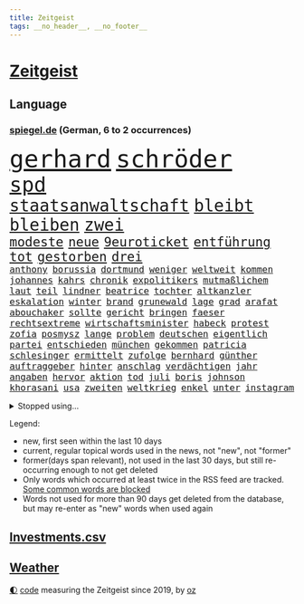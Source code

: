 ```yaml
---
title: Zeitgeist
tags: __no_header__, __no_footer__
---
```


# [Zeitgeist](https://oliz.io/zeitgeist/)

## Language

<h3><a href="https://www.spiegel.de" target="_blank">spiegel.de</a> (German, 6 to 2 occurrences)</h3>
<p style="font-family:monospace">
<span style="font-size:32pt"><a href="news_links.html#gerhard" class="current">gerhard</a></span>
<span style="font-size:32pt"><a href="news_links.html#schröder" class="current">schröder</a></span>
<br>
<span style="font-size:27pt"><a href="news_links.html#spd" class="current">spd</a></span>
<br>
<span style="font-size:22pt"><a href="news_links.html#staatsanwaltschaft" class="current">staatsanwaltschaft</a></span>
<span style="font-size:22pt"><a href="news_links.html#bleibt" class="current">bleibt</a></span>
<span style="font-size:22pt"><a href="news_links.html#bleiben" class="current">bleiben</a></span>
<span style="font-size:22pt"><a href="news_links.html#zwei" class="current">zwei</a></span>
<br>
<span style="font-size:17pt"><a href="news_links.html#modeste" class="new">modeste</a></span>
<span style="font-size:17pt"><a href="news_links.html#neue" class="current">neue</a></span>
<span style="font-size:17pt"><a href="news_links.html#9euroticket" class="current">9euroticket</a></span>
<span style="font-size:17pt"><a href="news_links.html#entführung" class="current">entführung</a></span>
<span style="font-size:17pt"><a href="news_links.html#tot" class="current">tot</a></span>
<span style="font-size:17pt"><a href="news_links.html#gestorben" class="current">gestorben</a></span>
<span style="font-size:17pt"><a href="news_links.html#drei" class="current">drei</a></span>
<br>
<span style="font-size:12pt"><a href="news_links.html#anthony" class="current">anthony</a></span>
<span style="font-size:12pt"><a href="news_links.html#borussia" class="current">borussia</a></span>
<span style="font-size:12pt"><a href="news_links.html#dortmund" class="current">dortmund</a></span>
<span style="font-size:12pt"><a href="news_links.html#weniger" class="current">weniger</a></span>
<span style="font-size:12pt"><a href="news_links.html#weltweit" class="current">weltweit</a></span>
<span style="font-size:12pt"><a href="news_links.html#kommen" class="current">kommen</a></span>
<span style="font-size:12pt"><a href="news_links.html#johannes" class="current">johannes</a></span>
<span style="font-size:12pt"><a href="news_links.html#kahrs" class="new">kahrs</a></span>
<span style="font-size:12pt"><a href="news_links.html#chronik" class="current">chronik</a></span>
<span style="font-size:12pt"><a href="news_links.html#expolitikers" class="new">expolitikers</a></span>
<span style="font-size:12pt"><a href="news_links.html#mutmaßlichem" class="new">mutmaßlichem</a></span>
<span style="font-size:12pt"><a href="news_links.html#laut" class="current">laut</a></span>
<span style="font-size:12pt"><a href="news_links.html#teil" class="current">teil</a></span>
<span style="font-size:12pt"><a href="news_links.html#lindner" class="current">lindner</a></span>
<span style="font-size:12pt"><a href="news_links.html#beatrice" class="new">beatrice</a></span>
<span style="font-size:12pt"><a href="news_links.html#tochter" class="current">tochter</a></span>
<span style="font-size:12pt"><a href="news_links.html#altkanzler" class="current">altkanzler</a></span>
<span style="font-size:12pt"><a href="news_links.html#eskalation" class="current">eskalation</a></span>
<span style="font-size:12pt"><a href="news_links.html#winter" class="current">winter</a></span>
<span style="font-size:12pt"><a href="news_links.html#brand" class="current">brand</a></span>
<span style="font-size:12pt"><a href="news_links.html#grunewald" class="new">grunewald</a></span>
<span style="font-size:12pt"><a href="news_links.html#lage" class="current">lage</a></span>
<span style="font-size:12pt"><a href="news_links.html#grad" class="current">grad</a></span>
<span style="font-size:12pt"><a href="news_links.html#arafat" class="current">arafat</a></span>
<span style="font-size:12pt"><a href="news_links.html#abouchaker" class="current">abouchaker</a></span>
<span style="font-size:12pt"><a href="news_links.html#sollte" class="current">sollte</a></span>
<span style="font-size:12pt"><a href="news_links.html#gericht" class="current">gericht</a></span>
<span style="font-size:12pt"><a href="news_links.html#bringen" class="current">bringen</a></span>
<span style="font-size:12pt"><a href="news_links.html#faeser" class="current">faeser</a></span>
<span style="font-size:12pt"><a href="news_links.html#rechtsextreme" class="current">rechtsextreme</a></span>
<span style="font-size:12pt"><a href="news_links.html#wirtschaftsminister" class="current">wirtschaftsminister</a></span>
<span style="font-size:12pt"><a href="news_links.html#habeck" class="current">habeck</a></span>
<span style="font-size:12pt"><a href="news_links.html#protest" class="current">protest</a></span>
<span style="font-size:12pt"><a href="news_links.html#zofia" class="new">zofia</a></span>
<span style="font-size:12pt"><a href="news_links.html#posmysz" class="new">posmysz</a></span>
<span style="font-size:12pt"><a href="news_links.html#lange" class="current">lange</a></span>
<span style="font-size:12pt"><a href="news_links.html#problem" class="current">problem</a></span>
<span style="font-size:12pt"><a href="news_links.html#deutschen" class="current">deutschen</a></span>
<span style="font-size:12pt"><a href="news_links.html#eigentlich" class="current">eigentlich</a></span>
<span style="font-size:12pt"><a href="news_links.html#partei" class="current">partei</a></span>
<span style="font-size:12pt"><a href="news_links.html#entschieden" class="current">entschieden</a></span>
<span style="font-size:12pt"><a href="news_links.html#münchen" class="current">münchen</a></span>
<span style="font-size:12pt"><a href="news_links.html#gekommen" class="current">gekommen</a></span>
<span style="font-size:12pt"><a href="news_links.html#patricia" class="current">patricia</a></span>
<span style="font-size:12pt"><a href="news_links.html#schlesinger" class="current">schlesinger</a></span>
<span style="font-size:12pt"><a href="news_links.html#ermittelt" class="current">ermittelt</a></span>
<span style="font-size:12pt"><a href="news_links.html#zufolge" class="current">zufolge</a></span>
<span style="font-size:12pt"><a href="news_links.html#bernhard" class="current">bernhard</a></span>
<span style="font-size:12pt"><a href="news_links.html#günther" class="current">günther</a></span>
<span style="font-size:12pt"><a href="news_links.html#auftraggeber" class="current">auftraggeber</a></span>
<span style="font-size:12pt"><a href="news_links.html#hinter" class="current">hinter</a></span>
<span style="font-size:12pt"><a href="news_links.html#anschlag" class="current">anschlag</a></span>
<span style="font-size:12pt"><a href="news_links.html#verdächtigen" class="current">verdächtigen</a></span>
<span style="font-size:12pt"><a href="news_links.html#jahr" class="current">jahr</a></span>
<span style="font-size:12pt"><a href="news_links.html#angaben" class="current">angaben</a></span>
<span style="font-size:12pt"><a href="news_links.html#hervor" class="current">hervor</a></span>
<span style="font-size:12pt"><a href="news_links.html#aktion" class="current">aktion</a></span>
<span style="font-size:12pt"><a href="news_links.html#tod" class="current">tod</a></span>
<span style="font-size:12pt"><a href="news_links.html#juli" class="current">juli</a></span>
<span style="font-size:12pt"><a href="news_links.html#boris" class="current">boris</a></span>
<span style="font-size:12pt"><a href="news_links.html#johnson" class="current">johnson</a></span>
<span style="font-size:12pt"><a href="news_links.html#khorasani" class="new">khorasani</a></span>
<span style="font-size:12pt"><a href="news_links.html#usa" class="current">usa</a></span>
<span style="font-size:12pt"><a href="news_links.html#zweiten" class="current">zweiten</a></span>
<span style="font-size:12pt"><a href="news_links.html#weltkrieg" class="current">weltkrieg</a></span>
<span style="font-size:12pt"><a href="news_links.html#enkel" class="current">enkel</a></span>
<span style="font-size:12pt"><a href="news_links.html#unter" class="current">unter</a></span>
<span style="font-size:12pt"><a href="news_links.html#instagram" class="current">instagram</a></span>
</p>
<details>
<summary>Stopped using...</summary>
<p class="former" style="font-size:12pt">
harry(656) mittelmeer(656) beispiel(655) maria(655) masken(655) angeordnet(654) depressionen(654) gefährlichen(654) leeren(654) stärken(654) ausschreitungen(653) bewährung(653) meinung(653) zentrum(653) atmosphäre(652) beantragen(652) dauer(652) erfahren(652) erteilt(652) guter(652) spdpolitiker(652) belarus(651) christine(651) entdeckten(651) gutachten(651) landesregierung(651) lukaschenko(651) wahlen(651) hinweisen(650) jahrzehntelang(650) nannte(650) niveau(650) senken(650) verdachts(650) vorstand(650) heftige(649) klimawandels(649) million(649) neuem(649) riss(649) spielraum(649) behandlung(648) belasten(648) beruf(648) einzug(648) entschuldigt(648) gegangen(648) jüngeren(648) lockdown(648) länge(648) militärs(648) schnelle(648) theater(648) verzweifelt(648) zweier(648) 2015(647) ausgezeichnet(647) blockieren(647) boeing(647) bundestagswahl(647) einstieg(647) hinterlassen(647) online(647) schadet(647) schlimm(647) schnee(647) vorliegt(647) wütend(647) zählen(647) 12(646) abgeordneten(646) anleger(646) co(646) hören(646) junger(646) rechts(646) tieren(646) unmut(646) warentest(646) übergeben(646) eskalieren(645) geduld(645) größter(645) hongkong(645) hunde(645) internen(645) kanzleramt(645) kaputt(645) landtag(645) mönchengladbach(645) nigeria(645) radsport(645) verwendet(645) virologe(645) weitet(645) zurzeit(645) allianz(644) bekämpfung(644) innenministerium(644) keller(644) kindesmissbrauch(644) schiedsrichter(644) schien(644) verraten(644) wort(644) anwälte(643) befand(643) beginnen(643) belarussische(643) beschluss(643) favoriten(643) finanziell(643) klären(643) lebens(643) politikerinnen(643) schwangere(643) senkt(643) vergangene(643) verschiebt(643) überprüft(643) klimapolitik(642) konzentrieren(642) lastwagen(642) plaßmann(642) stuttmann(642) tennis(642) weite(642) dezember(641) entwickelt(641) erheben(641) medikamente(641) werke(641) 33(640) beteiligung(640) demonstrationen(640) tauchen(640) weltwirtschaft(640) bilden(639) herr(639) fund(638) schwindet(638) torhüter(638) bewährungsstrafe(637) fußballer(637) verbindet(637) wähler(637) lieferten(636) william(636) 600(635) schwerem(635) billie(634) eilish(634) nachbarn(634) psychische(633) überraschung(633) dran(632) einschränkungen(632) richard(632) störung(632) virologen(632) überprüfen(632) impfen(631) kooperation(631) olympische(631) mecklenburgvorpommern(630) tragödie(630) analysiert(629) indonesien(629) begriff(627) fernsehen(627) monats(627) bürgerinnen(626) einschätzung(626) vieles(626) februar(625) schrecken(625) vorteile(625) ähnliche(625) amerikas(623) pandemiebekämpfung(623) papier(623) regierungserklärung(623) großem(622) apps(621) mitarbeiterin(621) griechischen(620) insolvenz(620) konferenz(620) landesweit(620) stört(620) niederländischen(619) rang(618) dramatischen(617) syrer(617) krisen(616) festhalten(613) runden(612) provoziert(611) uhaft(610) afrikas(609) smartphones(608) veränderungen(606) prägte(605) erfolgreichen(603) karlsruhe(598) abschluss(595) farbe(590) strukturen(590) cdu/csu(588) rolf(586) billiger(583) 58(573) nachrichtenagentur(551) iv(544) glasgow(542) diagnose(535) vormarsch(523) verlusten(511) finanziellen(498) urteile(497) universitäten(496) stimmenfang(493) elfjährigen(491) orte(489) gekippt(487) investor(479) daily(469) übrig(468) joseph(467) mitverantwortlich(460) kubicki(459) zwischenfall(454) stoltenberg(449) eskalierte(448) klimaaktivisten(447) grünes(435) vorgang(417) kugel(415) autofahrern(413) verließ(413) argument(405) ausgestellt(404) mangelware(402) rohstoffe(401) befragung(400) zusammenarbeiten(400) seither(396) fehlte(394) versichert(392) lee(391) sergej(391) leichten(390) rereportage(390) tickets(389) terroranschlag(388) erlag(386) auswärtige(385) sichere(383) spitzenpolitiker(382) freigesprochen(381) europol(380) norwegische(374) coup(373) assange(370) wikileaksgründer(370) chaotischen(369) venedig(367) hanau(365) c(363) konzentriert(362) fluten(354) pegasus(352) zerschlagen(351) fraktion(349) supermärkte(346) erweisen(345) handelsverband(344) schuhe(343) analysten(339) nachträglich(339) angemeldet(336) löschen(332) verteuern(332) regierte(329) geleistet(328) chappatte(327) anhängern(326) vorhang(323) haushalt(322) samsung(322) müttern(319) unterschiedlicher(318) lutz(317) befreiung(316) manuela(310) bali(305) 12000(302) trage(299) vorfeld(299) worum(299) befragt(295) erzbischof(295) schulden(295) bitcoins(294) personelle(293) abtreibung(292) redet(292) eindringlich(291) emotionen(291) renten(291) umgebracht(291) exportiert(290) straftaten(290) natostaaten(288) auftritten(287) gefeuert(286) kunstwerke(286) ampelregierung(284) aussichten(281) presseschau(279) begrüßen(277) leise(277) knappheit(276) nachziehen(276) saal(275) parlamentarier(274) kälte(272) einsturz(270) rotterdam(270) sauer(270) coronalage(269) hendrik(269) wüst(269) gewaltsamer(267) abu(266) kardashian(262) lockt(261) benutzt(260) unbekannter(260) swr(258) geopolitische(256) bayernprofi(255) zugeständnisse(254) beitreten(252) baldwin(250) michel(250) hinsicht(249) separatisten(249) sekunde(248) bescheid(246) solcher(246) schusswaffen(245) ungestört(243) verzögerungen(239) quält(238) versicherung(237) aggressiven(235) entsteht(235) strompreise(235) bewirken(233) lebenslang(233) museen(233) auseinandersetzungen(231) kontrollierte(231) vietnam(231) strafstoß(229) erwiesen(228) begehen(227) lehrerinnen(227) sagten(227) explodieren(226) lasse(226) schwein(226) eva(224) keeper(223) käme(223) mitleid(223) ministerinnen(222) unterzeichnen(221) funklöcher(218) texte(217) falsches(216) männlichkeit(216) verteuert(215) bemerkenswerte(214) totschlags(214) 87(213) stausee(213) traditionellen(212) antrittsbesuch(210) gefühle(208) pur(205) berger(203) chinesisches(203) nadal(203) bredouille(202) busse(201) autozulieferer(200) erkrankungen(200) flugzeugen(200) stuhl(198) verpflichtung(198) kannten(197) schaulustige(197) supermärkten(197) match(195) aufwendig(193) luhansk(193) gefeierten(189) städtetag(188) verlangte(188) weitreichend(188) absolut(187) jubiläum(187) verkaufte(185) protestierenden(184) sony(184) damalige(182) jr(180) bonn(179) angestiegen(178) buckinghampalast(175) klimaschädliche(175) klitschko(175) methan(175) siebenjährige(175) vitali(175) royal(174) verzweifeln(174) wahlrechtsreform(174) braut(173) teilten(173) felsen(172) reuters(171) abzuwenden(170) frankfurts(170) neuerung(170) beschuldigte(169) ergeben(169) macher(169) slowakei(169) zahlungen(168) aneinander(167) bitter(167) genaue(167) misstrauensvotum(165) weltkriegs(165) österreicher(165) neil(164) premierministerin(164) young(164) überzeugung(164) hinweg(163) luftfahrt(163) siegeszug(163) sofortige(163) versteckte(163) berlusconi(162) silvio(162) toryabgeordneter(160) beckham(159) cyberangriff(158) iga(158) schnellste(158) świątek(158) fraglich(157) herum(156) oppositionellen(156) rekonstruktion(155) 1982(154) 250000(153) bejubelt(153) bezos(153) jacht(153) ohio(153) außergewöhnlich(152) sturmböen(152) verwüstet(152) zivilen(152) krasse(151) torwart(151) nestlé(150) polizistin(150) wilhelmshaven(150) begleiten(149) ökostrom(149) augenzeugen(148) betrugs(146) mitgliedern(146) verhilft(146) rauchen(145) triumphiert(145) vereinigung(145) beraterin(144) dreharbeiten(144) neunten(144) terroranschläge(144) begehrt(142) überlebende(142) abbau(141) abdeslam(141) air(140) gefolgt(140) grey(140) mau(140) menschliches(140) 03(139) gestärkt(139) 1100(138) mittagspause(138) siegesserie(138) sklaverei(138) sicherheitsinteressen(136) rechtsextremist(135) überweisen(135) betreiben(134) dienste(134) missbrauchsprozess(134) plätzen(134) verlangten(133) feierlichkeiten(132) kleben(132) stabil(132) anlässlich(131) konkretisiert(131) töchter(131) fritz(130) umbenannt(130) unsicher(130) beugt(129) hörte(129) geschosse(128) ausfällen(127) offizieller(127) verteidigungsbündnis(127) mobil(126) söldner(126) vereinbaren(126) bekundet(125) dog(125) rubel(125) importe(124) waffenlobby(124) willens(124) evakuierungen(122) fußballverband(122) jochen(122) h(121) schnellere(121) aktionär(120) empören(120) zugunglück(120) bombardierung(119) rahmen(119) sorokin(119) absichtlich(118) bestehenden(118) bewusst(118) iwan(118) unfällen(118) boxer(116) dylan(116) derartige(114) oligarch(114) 25jähriger(113) modernen(113) offiziere(113) glaube(112) interessantesten(112) trinkwasser(112) wiederaufbau(112) alassad(111) baschar(111) militärbündnisses(111) reduzierung(110) vereinbarte(110) g20(108) herrschte(108) zugelegt(108) merke(107) traktoren(107) legalisieren(106) aramco(105) erteilen(105) saudi(105) wiedervereinigung(105) überlebenden(105) ausrichten(104) bestreiten(104) einkaufszentrum(104) tegernsee(104) nordmazedonien(103) rechnungshof(103) mysteriöse(102) drohe(101) gerüstet(100) zurückgedrängt(100) asphalt(99) entfernten(99) flexibel(99) staatstragend(99) abzusetzen(98) angeschlagene(98) jean(98) bräutigam(97) g7(97) rennserie(97) treue(97) mandat(96) tatverdächtiger(96) speichern(95) 34jähriger(94) beliebter(94) butscha(94) cambridge(93) entgleiste(93) wahllos(93) zeugnis(93) waggon(92) heutiger(91) lernrückstände(90) lieferanten(90) umzugehen(90) warteten(90) verbreiteten(89) überwachungsvideos(89) antisemiten(88) auslieferungen(88) authentische(88) eliteeinheit(88) geeignet(88) lieferproblemen(88) ukrainebotschafter(88) gravierende(87) anrecht(86) behoben(86) exkanzlerin(86) präsidentschaftswahlen(86) schleppend(86) abrufbar(85) coronajahren(85) anschuldigungen(84) arminia(84) ausbeutung(84) halbfinaleinzug(84) multimilliardär(84) qualifying(84) regierungsmitglieder(84) ufer(84) usmusiker(84) aufschwingt(83) cameron(83) flügen(83) michigan(83) thermometer(83) endkunden(82) fahnder(82) festland(82) jahrhundertflut(82) jesus(82) recherchen(82) taifun(82) tierliebe(82) witze(82) betrugsvorwürfen(81) datenschützer(81) gesamtsieg(81) islamist(81) junior(81) kopfsteinpflaster(81) nachvollziehbar(81) schwert(81) sjewjerodonezk(81) steile(81) touristenziel(81) akteure(80) coronazeit(80) hilfreich(80) reif(80) sollt(80) umrüsten(80) vereinbar(80) weizenimporte(80) chicago(79) krawallen(79) dhl(78) exfraktionschef(78) fahrräder(78) mischung(78) netzbetreiber(78) puigdemont(78) südchinesischen(78) würdigung(78) einzukaufen(77) exregierungschef(77) leonard(77) mobilfunk(77) teures(77) zelebriert(77) franzosen(76) kante(76) liiert(76) rice(76) überfüllten(76) ausgerutscht(75) niedersächsische(75) sau(75) unterlag(75) ausfuhren(74) cern(74) ferienhaus(74) hitzig(74) hongkonger(74) mitschnitt(74) nachgerechnet(74) schlamm(74) teilchenbeschleuniger(74) wahlkampfveranstaltung(74) händeringend(73) querdenken(73) tenniswelt(73) virtuell(73) erhobenen(72) jungstar(72) wütende(72) beratern(71) berüchtigter(71) hilfsleistungen(71) lettischen(71) lustig(71) niedrigere(71) zustände(71) 91jährige(70) avatar(70) medienmogul(70) ukrainekonferenz(70) zusammenkunft(70) allenfalls(69) auswählen(69) herausgekommen(69) set(69) topspielerin(69) zahlungsmittel(69) bewährte(68) filmset(68) nachnamen(68) einstecken(67) hochzeiten(67) mittelfinger(67) scholz’(67) umbringen(67) unterrichten(67) westjordanland(67) entbunden(66) lösegeld(66) meisterleistung(66) schlangeninsel(66) stießen(66) stoffen(66) verheiratet(66) verstrickt(66) zaubern(66) dolly(65) erwog(65) foul(65) schwarzfahrer(65) stiehlt(65) tyrann(65) umzubringen(65) wissenschaftlern(65) alec(64) bett(64) dubiose(64) entwendet(64) grenzschutzagentur(64) vermittelte(64) volksfest(64) empfindet(63) fährte(63) g20gipfel(63) gucci(63) verona(63) einzelner(62) gegründeten(62) klimakatastrophe(62) spice(62) symbolpolitik(62) unternehmern(62) wehrte(62) erschreckend(61) ewigen(61) halbieren(61) insolvenzverwalter(61) miguel(61) r(61) sunday(61) unbewohnbar(61) untersuchungskommission(61) affenpockenvirus(60) arbeitskosten(60) clans(60) erkennbar(60) intellektuelle(60) lernlücken(60) lngterminal(60) nationalisten(60) objekte(60) potenzial(60) schutzschirm(60) zapfsäulen(60) boulevardzeitung(59) kartenzahlungen(59) perspektiven(59) seeleute(59) ansprechen(58) covid19fällen(58) gestohlene(58) japanische(58) aufzutreten(57) bgh(57) inhaftierter(57) telefone(57) tuchels(57) usstausee(57) zumutung(57) einflussnahme(56) geldautomatensprenger(56) gewerkschaftsbund(56) stefanos(56) tsitsipas(56) 184(55) bundesverteidigungsministerin(55) coronaaufholprogramm(55) usbasketballstar(55) 44jähriger(54) akleh(54) entschädigungen(54) handelsketten(54) massivem(54) tierschützern(54) glühenden(53) hauptrolle(53) profitierten(53) reiseziel(53) shireen(53) truppenbesuch(53) aufsichtsratschef(52) batterietechnik(52) besitz(52) chefs(52) ibiza(52) juristen(52) rammte(52) tripolis(52) borne(51) desaströse(51) laune(51) marcos(51) ministerposten(51) mitarbeitende(51) schusswaffenattacke(51) wahlrechtskommission(51) élisabeth(51) bewirkt(50) queere(50) totalausfall(50) zeitreise(50) 59(49) anerkennen(49) berufseinsteiger(49) botschafterin(49) herzlich(49) kostensteigerungen(49) langjähriger(49) praxen(49) radikalisierte(49) finalen(48) formulierungen(48) regimegegner(48) situationen(48) tobten(48) trainings(48) transit(48) wohlstandsverlust(48) beeinträchtigungen(47) berben(47) erntete(47) royale(47) verbrennungsmotor(47) ausgebucht(46) einzigen(46) feldmann(46) periode(46) platini(46) restlichen(46) todesangst(46) trümmer(46) vollgas(46) dividende(45) einfangen(45) einsparen(45) jobverlust(45) muskeln(45) rangers(45) zentralbankchef(45) aufgeschoben(44) monatsgehalt(44) nervös(44) ostchinesischen(44) polizeigewalt(44) relegationsspiel(44) unfreiwillige(44) vorteilsannahme(44) wahlkreisen(44) warschaus(44) bundesverwaltungsgerichts(43) charakterlichen(43) gravierend(43) killnet(43) liveticker(43) monatelange(43) naturkatastrophen(43) ross(43) sexistischer(43) skelett(43) berüchtigten(42) schicksale(42) verzeihung(42) weltrangliste(42) clevere(41) einheimischen(41) handwerker(41) joshua(41) künstlichen(41) quälte(41) triumphierte(41) burg(40) erkannt(40) lehrergewerkschaften(40) literaturarchiv(40) marbach(40) problemlos(40) rechtlich(40) schwarzgrüne(40) sätzen(40) verbreitung(40) verirrte(40) argentinischen(39) banksy(39) crewmitglieder(39) etagenbetten(39) hochzeitsfeier(39) lob(39) topfavorit(39) wals(39) provozieren(38) senegal(38) adresse(37) angezählt(37) chaotisch(37) debütantin(37) knapper(37) matches(37) osnabrück(37) renommierte(37) schwuler(37) verschrieben(37) zugestellt(37) freunden(36) monte(36) natonorderweiterung(36) spiegeldatenanalyse(36) tschechischen(36) 1938(35) 40stundenwoche(35) deutete(35) erstligisten(35) gegenwart(35) margot(35) nordamerikas(35) vereinsgeschichte(35) wohnungskonzern(35) zelte(35) 34jährige(34) afdlandesverband(34) edeka(34) möbel(34) nehme(34) schieben(34) tankstellen(34) weitergeben(34) arbeitgebern(33) attestiert(33) bergungskräfte(33) dänemarks(33) gesuchten(33) konzertierte(33) risiken(33) selbsttest(33) unfug(33) carles(32) erreger(32) guardian(32) sudan(32) alltags(31) arztpraxen(31) profi(31) bleiberecht(30) erbitterte(30) eskapaden(30) geröll(30) harvey(30) integrierte(30) löcher(30) philadelphia(30) rudert(30) schlusssprint(30) übergewinnsteuer(30) fotografinnen(29) regionalen(29) transportieren(29) wmhalbfinale(29) finde(28) geschäftsmann(28) haften(28) intime(28) neuseelands(28) rechtsextrem(28) südchinesisches(28) vries(28) zerrüttet(28) favre(27) kostenlosen(27) kriminalreporter(27) entgleisten(26) grabstein(26) vorläufigen(26) zusammenhängt(26) 500000(25) einfallen(25) erwartungsgemäß(25) geschaffen(25) halter(25) ikea(25) kugeln(25) nhl(25) plakate(25) skopje(25) verbesserte(25) 31jährigen(24) alzheimer(24) comingout(24) cruz(24) definieren(24) santos(24) ted(24) vorübergehende(24) zealand(24) appellierten(23) heide(23) klebt(23) kostete(23) zeugenaussagen(23) beast(22) begeht(22) biologie(22) bundeskartellamt(22) erstreiten(22) nachbarschaft(22) prozessbeginn(22) schwimmwm(22) sommerreisewelle(22) sowjetrepublik(22) tiroler(22) vorantreiben(22) abonnenten(21) ataman(21) bundes(21) drogeriekette(21) ferda(21) freigestellt(21) fühlten(21) haien(21) mittwochvormittag(21) spiegelveranstaltung(21) tieres(21) trans(21) tschetschenischen(21) verpflichtend(21) bestie(20) millionenzahlung(20) biontech(19) eigenheim(19) kaltblütige(19) menasse(19) nordafrika(19) technologie(19) überschwemmen(19) aufbruch(18) bedrohlichere(18) bekennt(18) bestürzung(18) flüssigkeit(18) g7gipfels(18) these(18) torpedierte(18) totalenergies(18) achtparteienregierung(17) aktienindex(17) björn(17) fdpjustizminister(17) feststellen(17) höcke(17) plünderungen(17) reinhard(17) südfrankreich(17) theo(17) absurden(16) ausmaße(16) hauptfeld(16) jobcenter(16) linksbündnis(16) notenbanken(16) salzgitter(16) schwarzmeerhafen(16) wirksamkeit(16) zweikampf(16) 83jähriger(15) antidiskriminierungsbeauftragten(15) bordeaux(15) gesprengt(15) rechtmäßig(15) stabilisieren(15) 175(14) batterien(14) cyberangriffe(14) errichtet(14) grüßen(14) humboldtuniversität(14) rettungsaktion(14) überführung(14) bandera(13) expertenrat(13) ferienbeginn(13) gestreikt(13) grundstein(13) atomstrom(12) coronasachverständigenrat(12) rasenmähen(12) usbotschaft(12) verehrung(12) weltfußballerin(12) akute(11) duschen(11) jule(11) niemeier(11) schwächelt(11) total(11) verherrlichte(11) warmen(11)
</p>
</details>
<p>Legend:
<ul>
<li><span class="new">new</span>, first seen within the last 10 days</li>
<li><span class="current">current</span>, regular topical words used in the news, not "new", not "former"</li>
<li><span class="former">former(days span relevant)</span>, not used in the last 30 days, but still re-occurring enough to not get deleted</li>
<li>Only words which occurred at least twice in the RSS feed are tracked. <a href="language/filters.py">Some common words are blocked</a></li>
<li>Words not used for more than 90 days get deleted from the database, but may re-enter as "new" words when used again</li>
</ul>
</p>

## [Investments](investments.html)[.csv](investments.csv)

## [Weather](weather.html)

<footer>
<a href="javascript:toggleTheme()" class="nav">🌓</a>
<a href="https://github.com/ooz/zeitgeist">code</a> measuring the Zeitgeist since 2019, by <a href="https://oliz.io">oz</a>
</footer>
